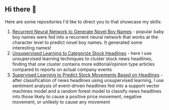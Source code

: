 ## Hi there 👋

Here are some repositories I'd like to direct you to that showcase my skills:
<ol>
  <li><a href="https://github.com/SethRNewton/Recurrent-Neural-Network-for-Generating-Novel-Baby-Boy-Names">Recurrent Neural Network to Generate Novel Boy Names</a> - popular baby boy names were fed into a recurrent neural network that works at the character level to predict novel boy names. It generated some interesting names!</li>
  <li><a href = "https://github.com/SethRNewton/Unsupervised-Learning-to-Categorize-Stock-News-Headlines">Unsupervised Learning to Categorize Stock Headlines</a> - here I use unsupervised learning techniques to cluster stock news headlines, finding that one cluster contains more editorial/opinion type articles compared to reports on actual company events</li>
    <li><a href="https://github.com/SethRNewton/Machine-Learning-to-Understand-Stock-News">Supervised Learning to Predict Stock Movements Based on Headlines</a> - after classification of news headlines using unsupervised learning, I use sentiment analysis of event-driven headlines fed into a support vector machines model and a random forest model to classify news headlines into those likely to cause a positive price movement, negative movement, or unlikely to cause any movement</li>
  
</ol>
